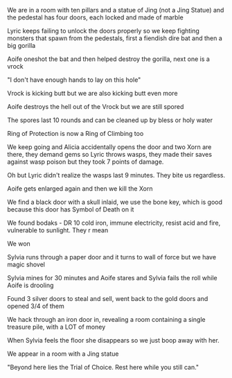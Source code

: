 We are in a room with ten pillars and a statue of Jing (not a Jing Statue) and the pedestal has four doors, each locked and made of marble

Lyric keeps failing to unlock the doors properly so we keep fighting monsters that spawn from the pedestals, first a fiendish dire bat and then a big gorilla

Aoife oneshot the bat and then helped destroy the gorilla, next one is a vrock

"I don't have enough hands to lay on this hole"

Vrock is kicking butt but we are also kicking butt even more

Aoife destroys the hell out of the Vrock but we are still spored

The spores last 10 rounds and can be cleaned up by bless or holy water

Ring of Protection is now a Ring of Climbing too

We keep going and Alicia accidentally opens the door and two Xorn are there, they demand gems so Lyric throws wasps, they made their saves against wasp poison but they took 7 points of damage.

Oh but Lyric didn't realize the wasps last 9 minutes. They bite us regardless.

Aoife gets enlarged again and then we kill the Xorn

We find a black door with a skull inlaid, we use the bone key, which is good because this door has Symbol of Death on it

We found bodaks - DR 10 cold iron, immune electricity, resist acid and fire, vulnerable to sunlight. They r mean

We won

Sylvia runs through a paper door and it turns to wall of force but we have magic shovel

Sylvia mines for 30 minutes and Aoife stares and Sylvia fails the roll while Aoife is drooling

Found 3 silver doors to steal and sell, went back to the gold doors and opened 3/4 of them

We hack through an iron door in, revealing a room containing a single treasure pile, with a LOT of money

When Sylvia feels the floor she disappears so we just boop away with her.

We appear in a room with a Jing statue

"Beyond here lies the Trial of Choice. Rest here while you still can."

